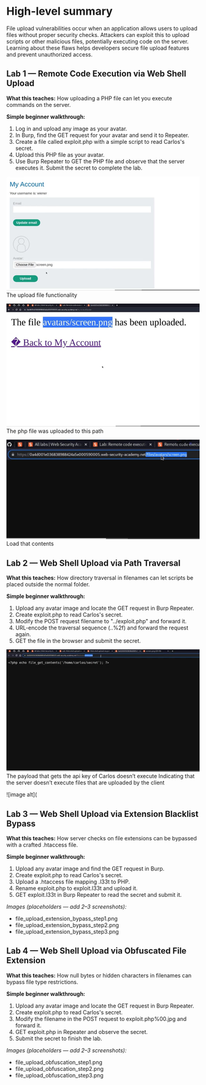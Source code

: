 # High-level summary

File upload vulnerabilities occur when an application allows users to upload files without proper security checks. Attackers can exploit this to upload scripts or other malicious files, potentially executing code on the server. Learning about these flaws helps developers secure file upload features and prevent unauthorized access.

## Lab 1 — Remote Code Execution via Web Shell Upload

**What this teaches:** How uploading a PHP file can let you execute commands on the server.

**Simple beginner walkthrough:**

1. Log in and upload any image as your avatar.
2. In Burp, find the GET request for your avatar and send it to Repeater.
3. Create a file called exploit.php with a simple script to read Carlos's secret.
4. Upload this PHP file as your avatar.
5. Use Burp Repeater to GET the PHP file and observe that the server executes it. Submit the secret to complete the lab.

![image alt](https://github.com/Lispectree/web-sec/blob/c10e6e163d1717c993e22c517da142ea97904a11/web-security-labs/labs/file-upload/FILE%20UPLOAD%20LAB1%20PHOTO1.jpg)
The upload file functionality


![image alt](https://github.com/Lispectree/web-sec/blob/b0c57815d6b9c77680be2bef5d531fe2a0e4323a/web-security-labs/labs/file-upload/FILE%20UPLOAD%20LAB1%20PHOTO2.jpg)
The php file was uploaded to this path


![image alt](https://github.com/Lispectree/web-sec/blob/0f169bec9b759024c56916d465368b664f04a384/web-security-labs/labs/file-upload/FILE%20UPLOAD%20LAB1%20PHOTO3.jpg)
Load that contents





## Lab 2 — Web Shell Upload via Path Traversal

**What this teaches:** How directory traversal in filenames can let scripts be placed outside the normal folder.

**Simple beginner walkthrough:**

1. Upload any avatar image and locate the GET request in Burp Repeater.
2. Create exploit.php to read Carlos's secret.
3. Modify the POST request filename to "../exploit.php" and forward it.
4. URL-encode the traversal sequence (..%2f) and forward the request again.
5. GET the file in the browser and submit the secret.

![image alt](https://github.com/Lispectree/web-sec/blob/f207f04b8baecce883c29f7dc94890073ddb69dc/web-security-labs/labs/file-upload/FILE%20UPLOAD%20LAB2%20PHOTO1.jpg)
The payload that gets the api key of Carlos doesn’t execute 
Indicating that the server doesn’t execute files that are uploaded by the client


![image alt](

## Lab 3 — Web Shell Upload via Extension Blacklist Bypass

**What this teaches:** How server checks on file extensions can be bypassed with a crafted .htaccess file.

**Simple beginner walkthrough:**

1. Upload any avatar image and find the GET request in Burp.
2. Create exploit.php to read Carlos's secret.
3. Upload a .htaccess file mapping .l33t to PHP.
4. Rename exploit.php to exploit.l33t and upload it.
5. GET exploit.l33t in Burp Repeater to read the secret and submit it.

*Images (placeholders — add 2–3 screenshots):*

* file\_upload\_extension\_bypass\_step1.png
* file\_upload\_extension\_bypass\_step2.png
* file\_upload\_extension\_bypass\_step3.png



## Lab 4 — Web Shell Upload via Obfuscated File Extension

**What this teaches:** How null bytes or hidden characters in filenames can bypass file type restrictions.

**Simple beginner walkthrough:**

1. Upload any avatar image and locate the GET request in Burp Repeater.
2. Create exploit.php to read Carlos's secret.
3. Modify the filename in the POST request to exploit.php%00.jpg and forward it.
4. GET exploit.php in Repeater and observe the secret.
5. Submit the secret to finish the lab.

*Images (placeholders — add 2–3 screenshots):*

* file\_upload\_obfuscation\_step1.png
* file\_upload\_obfuscation\_step2.png
* file\_upload\_obfuscation\_step3.png

